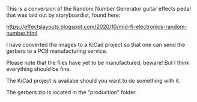 This is a conversion of the Random Number Generator guitar effects pedal that was laid out by storyboardist, found here:

https://effectslayouts.blogspot.com/2020/10/mid-fi-electronics-random-number.html

I have converted the images to a KiCad project so that one can send the gerbers to a PCB manufacturing service.

Please note that the files have yet to be manufactured, beware! But I think everything should be fine.

The KiCad project is availabe should you want to do something with it.

The gerbers zip is located in the "production" folder.

